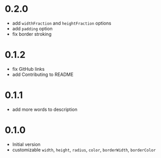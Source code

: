 # 0.2.0

- add `widthFraction` and `heightFraction` options
- add `padding` option
- fix border stroking

# 0.1.2

- fix GitHub links
- add Contributing to README

# 0.1.1

- add more words to description

# 0.1.0

- Initial version
- customizable `width`, `height`, `radius`, `color`, `borderWidth`, `borderColor`
